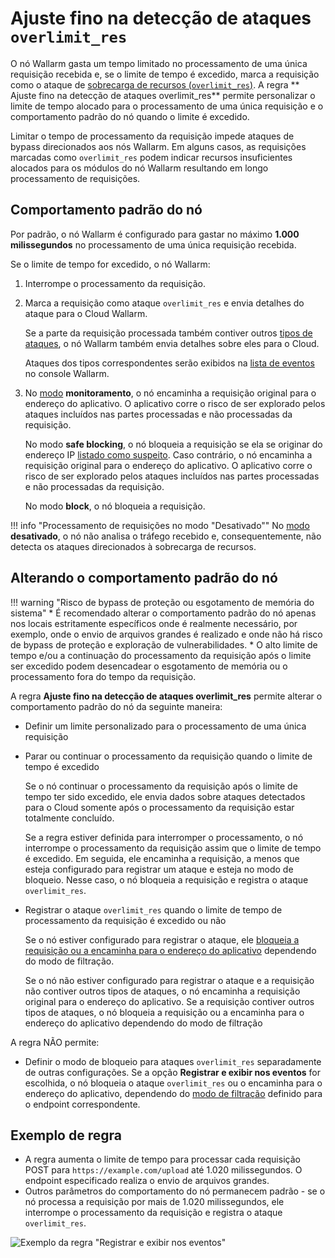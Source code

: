 # Ajuste fino na detecção de ataques `overlimit_res`

O nó Wallarm gasta um tempo limitado no processamento de uma única requisição recebida e, se o limite de tempo é excedido, marca a requisição como o ataque de [sobrecarga de recursos (`overlimit_res`)](../../attacks-vulns-list.md#overlimiting-of-computational-resources). A regra ** Ajuste fino na detecção de ataques overlimit_res** permite personalizar o limite de tempo alocado para o processamento de uma única requisição e o comportamento padrão do nó quando o limite é excedido.

Limitar o tempo de processamento da requisição impede ataques de bypass direcionados aos nós Wallarm. Em alguns casos, as requisições marcadas como `overlimit_res` podem indicar recursos insuficientes alocados para os módulos do nó Wallarm resultando em longo processamento de requisições.

## Comportamento padrão do nó

Por padrão, o nó Wallarm é configurado para gastar no máximo **1.000 milissegundos** no processamento de uma única requisição recebida.

Se o limite de tempo for excedido, o nó Wallarm:

1. Interrompe o processamento da requisição.
1. Marca a requisição como ataque `overlimit_res` e envia detalhes do ataque para o Cloud Wallarm.

    Se a parte da requisição processada também contiver outros [tipos de ataques](../../attacks-vulns-list.md), o nó Wallarm também envia detalhes sobre eles para o Cloud.

    Ataques dos tipos correspondentes serão exibidos na [lista de eventos](../events/check-attack.md) no console Wallarm.
1. <a name="request-blocking"></a>No [modo](../../admin-en/configure-wallarm-mode.md) **monitoramento**, o nó encaminha a requisição original para o endereço do aplicativo. O aplicativo corre o risco de ser explorado pelos ataques incluídos nas partes processadas e não processadas da requisição.

    No modo **safe blocking**, o nó bloqueia a requisição se ela se originar do endereço IP [listado como suspeito](../ip-lists/graylist.md). Caso contrário, o nó encaminha a requisição original para o endereço do aplicativo. O aplicativo corre o risco de ser explorado pelos ataques incluídos nas partes processadas e não processadas da requisição.

    No modo **block**, o nó bloqueia a requisição.

!!! info "Processamento de requisições no modo "Desativado""
    No [modo](../../admin-en/configure-wallarm-mode.md) **desativado**, o nó não analisa o tráfego recebido e, consequentemente, não detecta os ataques direcionados à sobrecarga de recursos.

## Alterando o comportamento padrão do nó

!!! warning "Risco de bypass de proteção ou esgotamento de memória do sistema"
    * É recomendado alterar o comportamento padrão do nó apenas nos locais estritamente específicos onde é realmente necessário, por exemplo, onde o envio de arquivos grandes é realizado e onde não há risco de bypass de proteção e exploração de vulnerabilidades.
    * O alto limite de tempo e/ou a continuação do processamento da requisição após o limite ser excedido podem desencadear o esgotamento de memória ou o processamento fora do tempo da requisição.

A regra **Ajuste fino na detecção de ataques overlimit_res** permite alterar o comportamento padrão do nó da seguinte maneira:

* Definir um limite personalizado para o processamento de uma única requisição
* Parar ou continuar o processamento da requisição quando o limite de tempo é excedido

    Se o nó continuar o processamento da requisição após o limite de tempo ter sido excedido, ele envia dados sobre ataques detectados para o Cloud somente após o processamento da requisição estar totalmente concluído.

    Se a regra estiver definida para interromper o processamento, o nó interrompe o processamento da requisição assim que o limite de tempo é excedido. Em seguida, ele encaminha a requisição, a menos que esteja configurado para registrar um ataque e esteja no modo de bloqueio. Nesse caso, o nó bloqueia a requisição e registra o ataque `overlimit_res`.
* Registrar o ataque `overlimit_res` quando o limite de tempo de processamento da requisição é excedido ou não

    Se o nó estiver configurado para registrar o ataque, ele [bloqueia a requisição ou a encaminha para o endereço do aplicativo](#request-blocking) dependendo do modo de filtração.

    Se o nó não estiver configurado para registrar o ataque e a requisição não contiver outros tipos de ataques, o nó encaminha a requisição original para o endereço do aplicativo. Se a requisição contiver outros tipos de ataques, o nó bloqueia a requisição ou a encaminha para o endereço do aplicativo dependendo do modo de filtração

A regra NÃO permite:

* Definir o modo de bloqueio para ataques `overlimit_res` separadamente de outras configurações. Se a opção **Registrar e exibir nos eventos** for escolhida, o nó bloqueia o ataque `overlimit_res` ou o encaminha para o endereço do aplicativo, dependendo do [modo de filtração](../../admin-en/configure-wallarm-mode.md) definido para o endpoint correspondente.

## Exemplo de regra

* A regra aumenta o limite de tempo para processar cada requisição POST para `https://example.com/upload` até 1.020 milissegundos. O endpoint especificado realiza o envio de arquivos grandes.
* Outros parâmetros do comportamento do nó permanecem padrão - se o nó processa a requisição por mais de 1.020 milissegundos, ele interrompe o processamento da requisição e registra o ataque `overlimit_res`.

![Exemplo da regra "Registrar e exibir nos eventos"](../../images/user-guides/rules/fine-tune-overlimit-detection-example.png)